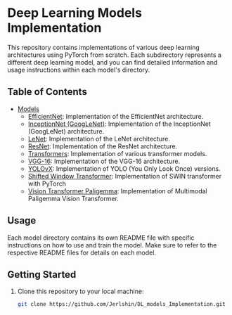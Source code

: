 # Deep Learning Models Implementation

This repository contains implementations of various deep learning architectures using PyTorch from scratch. Each subdirectory represents a different deep learning model, and you can find detailed information and usage instructions within each model's directory.

## Table of Contents

- [Models](#models)
  - [EfficientNet](./EfficientNet/): Implementation of the EfficientNet architecture.
  - [InceptionNet (GoogLeNet)](./InceptionNet_GoogLeNet/): Implementation of the InceptionNet (GoogLeNet) architecture.
  - [LeNet](./LeNet/): Implementation of the LeNet architecture.
  - [ResNet](./ResNet/): Implementation of the ResNet architecture.
  - [Transformers](./Transformers/): Implementation of various transformer models.
  - [VGG-16](./VGG-16/): Implementation of the VGG-16 architecture.
  - [YOLOvX](./YOLO%20v_x%20Implementation/): Implementation of YOLO (You Only Look Once) versions.
  - [Shifted Window Transformer](): Implementation of SWIN transformer with PyTorch
  - [Vision Transformer Paligemma](): Implementation of Multimodal Paligemma Vision Transformer.
  

## Usage

Each model directory contains its own README file with specific instructions on how to use and train the model. Make sure to refer to the respective README files for details on each model.

## Getting Started

1. Clone this repository to your local machine:

   ```bash
   git clone https://github.com/Jerlshin/DL_models_Implementation.git

